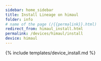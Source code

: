 ```yaml
---
sidebar: home_sidebar
title: Install Lineage on himaul
folder: info
# name of the page (/{{permalink}}.html)
redirect_from: himaul_install.html
permalink: /devices/himaul/install
device: himaul
---
```

{% include templates/device_install.md %}
